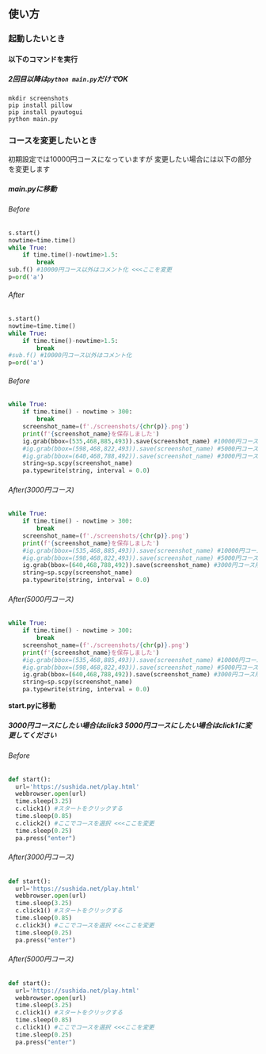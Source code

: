 ## 使い方
### 起動したいとき
#### 以下のコマンドを実行
##### 2回目以降は```python main.py```だけでOK
```
mkdir screenshots
pip install pillow
pip install pyautogui
python main.py
```
### コースを変更したいとき
初期設定では10000円コースになっていますが
変更したい場合には以下の部分を変更します
##### main.pyに移動
###### Before
```python
s.start()
nowtime=time.time()
while True:
    if time.time()-nowtime>1.5:
        break
sub.f() #10000円コース以外はコメント化 <<<ここを変更
p=ord('a')
```

###### After
```python
s.start()
nowtime=time.time()
while True:
    if time.time()-nowtime>1.5:
        break
#sub.f() #10000円コース以外はコメント化
p=ord('a')
```
###### Before
```python
while True:
    if time.time() - nowtime > 300:
        break
    screenshot_name=(f'./screenshots/{chr(p)}.png')
    print(f'{screenshot_name}を保存しました')
    ig.grab(bbox=(535,468,885,493)).save(screenshot_name) #10000円コース用 <<< ここを変更
    #ig.grab(bbox=(598,468,822,493)).save(screenshot_name) #5000円コース用 <<< ここを変更
    #ig.grab(bbox=(640,468,788,492)).save(screenshot_name) #3000円コース用 <<< ここを変更
    string=sp.scpy(screenshot_name)
    pa.typewrite(string, interval = 0.0)
```
###### After(3000円コース)
```python
while True:
    if time.time() - nowtime > 300:
        break
    screenshot_name=(f'./screenshots/{chr(p)}.png')
    print(f'{screenshot_name}を保存しました')
    #ig.grab(bbox=(535,468,885,493)).save(screenshot_name) #10000円コース用
    #ig.grab(bbox=(598,468,822,493)).save(screenshot_name) #5000円コース用
    ig.grab(bbox=(640,468,788,492)).save(screenshot_name) #3000円コース用
    string=sp.scpy(screenshot_name)
    pa.typewrite(string, interval = 0.0)
```
###### After(5000円コース)
```python
while True:
    if time.time() - nowtime > 300:
        break
    screenshot_name=(f'./screenshots/{chr(p)}.png')
    print(f'{screenshot_name}を保存しました')
    #ig.grab(bbox=(535,468,885,493)).save(screenshot_name) #10000円コース用
    #ig.grab(bbox=(598,468,822,493)).save(screenshot_name) #5000円コース用
    ig.grab(bbox=(640,468,788,492)).save(screenshot_name) #3000円コース用
    string=sp.scpy(screenshot_name)
    pa.typewrite(string, interval = 0.0)
```
**start.pyに移動**
##### 3000円コースにしたい場合は**click3** 5000円コースにしたい場合は**click1**に変更してください
###### Before
```python
def start():
  url='https://sushida.net/play.html'
  webbrowser.open(url)
  time.sleep(3.25)
  c.click1() #スタートをクリックする
  time.sleep(0.85)
  c.click2() #ここでコースを選択 <<<ここを変更
  time.sleep(0.25)
  pa.press("enter")
```
###### After(3000円コース)
```python
def start():
  url='https://sushida.net/play.html'
  webbrowser.open(url)
  time.sleep(3.25)
  c.click1() #スタートをクリックする
  time.sleep(0.85)
  c.click3() #ここでコースを選択 <<<ここを変更
  time.sleep(0.25)
  pa.press("enter")
```
###### After(5000円コース)
```python
def start():
  url='https://sushida.net/play.html'
  webbrowser.open(url)
  time.sleep(3.25)
  c.click1() #スタートをクリックする
  time.sleep(0.85)
  c.click1() #ここでコースを選択 <<<ここを変更
  time.sleep(0.25)
  pa.press("enter")
```